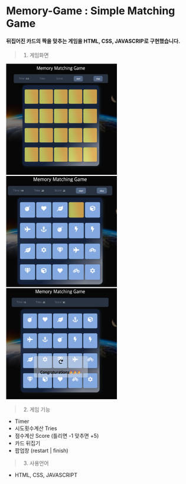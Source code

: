 # Memory-Game : Simple Matching Game 
 #### 뒤집어진 카드의 짝을 맞추는 게임을 HTML, CSS, JAVASCRIP로 구현했습니다. 
 
 > 1. 게임화면
<img src="/forReadMe/init.png"  width="300" height="300">
<img src="/forReadMe/start.png"  width="300" height="300">
<img src="/forReadMe/finish.png"  width="300" height="300">

> 2. 게임 기능
- Timer
- 시도횟수계산 Tries
- 점수계산 Score (틀리면 -1 맞추면 +5)
- 카드 뒤집기 
- 팝업창 (restart | finish)

> 3. 사용언어
- HTML, CSS, JAVASCRIPT

